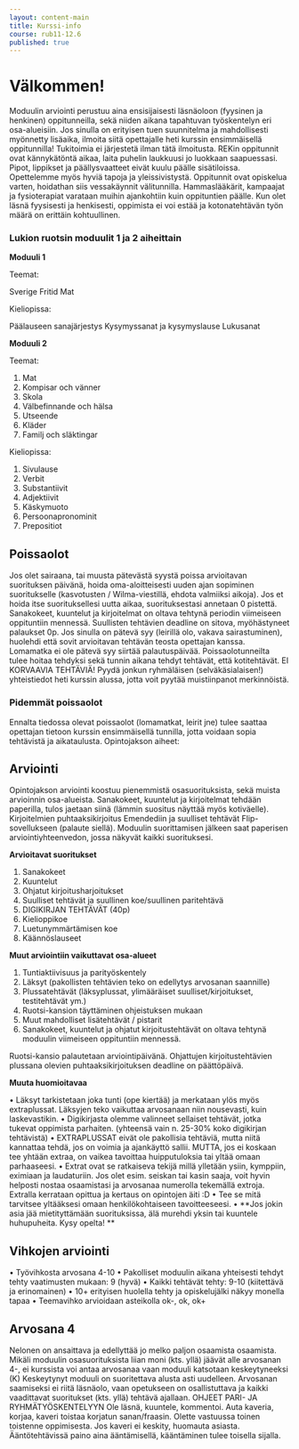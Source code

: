 ```yaml
---
layout: content-main
title: Kurssi-info
course: rub11-12.6
published: true
---
```

# Välkommen!

Moduulin arviointi perustuu aina ensisijaisesti läsnäoloon (fyysinen ja henkinen) oppitunneilla, sekä niiden aikana tapahtuvan työskentelyn eri osa-alueisiin.
Jos sinulla on erityisen tuen suunnitelma ja mahdollisesti myönnetty lisäaika, ilmoita siitä opettajalle heti kurssin ensimmäisellä oppitunnilla! Tukitoimia ei järjestetä ilman tätä ilmoitusta.
REKin oppitunnit ovat kännykätöntä aikaa, laita puhelin laukkuusi jo luokkaan saapuessasi. Pipot, lippikset ja päällysvaatteet eivät kuulu päälle sisätiloissa. Opettelemme myös hyviä tapoja ja yleissivistystä.
Oppitunnit ovat opiskelua varten, hoidathan siis vessakäynnit välitunnilla. Hammaslääkärit, kampaajat ja fysioterapiat varataan muihin ajankohtiin kuin oppituntien päälle. Kun olet läsnä fyysisesti ja henkisesti, oppimista ei voi estää ja kotonatehtävän työn määrä on erittäin kohtuullinen.

### Lukion ruotsin moduulit 1 ja 2 aiheittain

**Moduuli 1**

Teemat:

Sverige
Fritid
Mat

Kieliopissa:

Päälauseen sanajärjestys
Kysymyssanat ja kysymyslause
Lukusanat

**Moduuli 2**

Teemat:

1. Mat
1. Kompisar och vänner
1. Skola
1. Välbefinnande och hälsa
1. Utseende
1. Kläder
1. Familj och släktingar

Kieliopissa:

1. Sivulause
1. Verbit
1. Substantiivit
1. Adjektiivit
1. Käskymuoto
1. Persoonapronominit
1. Prepositiot

## Poissaolot

Jos olet sairaana, tai muusta pätevästä syystä poissa arvioitavan suorituksen päivänä, hoida oma-aloitteisesti uuden ajan sopiminen suoritukselle (kasvotusten / Wilma-viestillä, ehdota valmiiksi aikoja). Jos et hoida itse suorituksellesi uutta aikaa, suorituksestasi annetaan 0 pistettä. 
Sanakokeet, kuuntelut ja kirjoitelmat on oltava tehtynä periodin viimeiseen oppituntiin mennessä. Suullisten tehtävien deadline on sitova, myöhästyneet palaukset 0p. Jos sinulla on pätevä syy (leirillä olo, vakava sairastuminen), huolehdi että sovit arvioitavan tehtävän teosta opettajan kanssa. Lomamatka ei ole pätevä syy siirtää palautuspäivää.
Poissaolotunneilta tulee hoitaa tehdyksi sekä tunnin aikana tehdyt tehtävät, että kotitehtävät. EI KORVAAVIA TEHTÄVIÄ! Pyydä jonkun ryhmäläisen (selväkäsialaisen!) yhteistiedot heti kurssin alussa, jotta voit pyytää muistiinpanot merkinnöistä.

### Pidemmät poissaolot
Ennalta tiedossa olevat poissaolot (lomamatkat, leirit jne) tulee saattaa opettajan tietoon kurssin ensimmäisellä tunnilla, jotta voidaan sopia tehtävistä ja aikataulusta.
Opintojakson aiheet:

## Arviointi
Opintojakson arviointi koostuu pienemmistä osasuorituksista, sekä muista arvioinnin osa-alueista. Sanakokeet, kuuntelut ja kirjoitelmat tehdään paperilla, tulos jaetaan siinä (lämmin suositus näyttää myös kotiväelle). Kirjoitelmien puhtaaksikirjoitus Emendediin ja suulliset tehtävät Flip-sovellukseen (palaute siellä). Moduulin suorittamisen jälkeen saat paperisen arviointiyhteenvedon, jossa näkyvät kaikki suorituksesi.

**Arvioitavat suoritukset**

1.	Sanakokeet
2.	Kuuntelut
3.	Ohjatut kirjoitusharjoitukset
4.	Suulliset tehtävät ja suullinen koe/suullinen paritehtävä
5.	DIGIKIRJAN TEHTÄVÄT (40p)
6.	Kielioppikoe
7.	Luetunymmärtämisen koe
8.	Käännöslauseet
   
**Muut arviointiin vaikuttavat osa-alueet**

1.	Tuntiaktiivisuus ja parityöskentely
2.	Läksyt (pakollisten tehtävien teko on edellytys arvosanan saannille)
3.	Plussatehtävät (läksyplussat, ylimääräiset suulliset/kirjoitukset, testitehtävät ym.)
4.	Ruotsi-kansion täyttäminen ohjeistuksen mukaan
5.	Muut mahdolliset lisätehtävät / pistarit
6.	Sanakokeet, kuuntelut ja ohjatut kirjoitustehtävät on oltava tehtynä moduulin viimeiseen oppituntiin mennessä.
   
Ruotsi-kansio palautetaan arviointipäivänä.
Ohjattujen kirjoitustehtävien plussana olevien puhtaaksikirjoituksen deadline on päättöpäivä.

**Muuta huomioitavaa**

•	Läksyt tarkistetaan joka tunti (ope kiertää) ja merkataan ylös myös extraplussat. Läksyjen teko vaikuttaa arvosanaan niin nousevasti, kuin laskevastikin.
•	Digikirjasta olemme valinneet sellaiset tehtävät, jotka tukevat oppimista parhaiten. (yhteensä vain n. 25-30% koko digikirjan tehtävistä)
•	EXTRAPLUSSAT eivät ole pakollisia tehtäviä, mutta niitä kannattaa tehdä, jos on voimia ja ajankäyttö sallii. MUTTA, jos ei koskaan tee yhtään extraa, on vaikea tavoittaa huipputuloksia tai yltää omaan parhaaseesi.
•	Extrat ovat se ratkaiseva tekijä millä ylletään ysiin, kymppiin, eximiaan ja laudaturiin. Jos olet esim. seiskan tai kasin saaja, voit hyvin helposti nostaa osaamistasi ja arvosanaa numerolla tekemällä extroja. Extralla kerrataan opittua ja kertaus on opintojen äiti :D
•	Tee se mitä tarvitsee yltääksesi omaan henkilökohtaiseen tavoitteeseesi.
•	**Jos jokin asia jää mietityttämään suorituksissa, älä murehdi yksin tai kuuntele huhupuheita. Kysy opelta! **

## Vihkojen arviointi
•	Työvihkosta arvosana 4-10
•	Pakolliset moduulin aikana yhteisesti tehdyt tehty vaatimusten mukaan: 9 (hyvä)
•	Kaikki tehtävät tehty: 9-10 (kiitettävä ja erinomainen)
•	10+ erityisen huolella tehty ja opiskelujälki näkyy monella tapaa
•	Teemavihko arvioidaan asteikolla ok-, ok, ok+

## Arvosana 4
Nelonen on ansaittava ja edellyttää jo melko paljon osaamista osaamista.
Mikäli moduulin osasuorituksista liian moni (kts. yllä) jäävät alle arvosanan 4-, ei kurssista voi antaa arvosanaa vaan moduuli katsotaan keskeytyneeksi (K) Keskeytynyt moduuli on suoritettava alusta asti uudelleen. Arvosanan saamiseksi ei riitä läsnäolo, vaan opetukseen on osallistuttava ja kaikki vaadittavat suoritukset (kts. yllä) tehtävä ajallaan.
OHJEET PARI- JA RYHMÄTYÖSKENTELYYN
Ole läsnä, kuuntele, kommentoi. Auta kaveria, korjaa, kaveri toistaa korjatun sanan/fraasin. Olette vastuussa toinen toistenne oppimisesta. Jos kaveri ei keskity, huomauta asiasta. Ääntötehtävissä paino aina ääntämisellä, kääntäminen tulee toisella sijalla.
